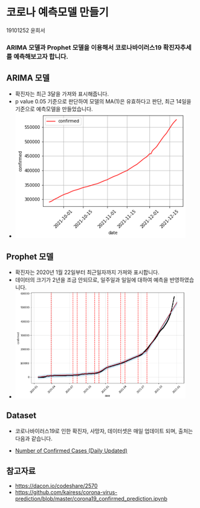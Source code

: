 # 코로나 예측모델 만들기
19101252 윤희서

### ARIMA 모델과 Prophet 모델을 이용해서 코로나바이러스19 확진자추세를 예측해보고자 합니다.

## ARIMA 모델
- 확진자는 최근 3달을 가져와 표시해줍니다.
- p value 0.05 기준으로 판단하여 모델의 MA(1)은 유효하다고 판단, 최근 14일을 기준으로 예측모델을 만들었습니다.
- <img src = "https://github.com/ehrwk/COVID19-prediction/blob/main/Arima.png" width = "450px"></img>

## Prophet 모델
- 확진자는 2020년 1월 22일부터 최근일자까지 가져와 표시합니다.
- 데이터의 크기가 2년을 조금 안되므로, 일주일과 일일에 대하여 예측을 반영하였습니다.
- <img src = "https://github.com/ehrwk/COVID19-prediction/blob/main/Prophet.png" width = "450px"></img>

## Dataset
- 코로나바이러스19로 인한 확진자, 사망자, 데이터셋은 매일 업데이트 되며, 출처는 다음과 같습니다. 

- [Number of Confirmed Cases (Daily Updated)](https://raw.githubusercontent.com/datasets/covid-19/master/data/time-series-19-covid-combined.csv)

## 참고자료
- https://dacon.io/codeshare/2570
- https://github.com/kairess/corona-virus-prediction/blob/master/corona19_confirmed_prediction.ipynb
